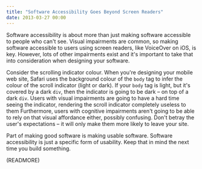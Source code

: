 ```yaml
---
title: "Software Accessibility Goes Beyond Screen Readers"
date: 2013-03-27 00:00
---
```


Software accessibility is about more than just making software accessible to people who can't see. Visual impairments are common, so making software accessible to users using screen readers, like VoiceOver on iOS, is key. However, lots of other impairments exist and it's important to take that into consideration when designing your software.

Consider the scrolling indicator colour. When you're designing your mobile web site, Safari uses the background colour of the `body` tag to infer the colour of the scroll indicator (light or dark). If your `body` tag is light, but it's covered by a dark `div`, then the indicator is going to be dark – on top of a dark `div`. Users with visual impairments are going to have a hard time seeing the indicator, rendering the scroll indicator completely useless to them Furthermore, users with cognitive impairments aren't going to be able to rely on that visual affordance either, possibly confusing. Don't betray the user's expectations – it will only make them more likely to leave your site.

Part of making good software is making usable software. Software accessibility is just a specific form of usability. Keep that in mind the next time you build something.

(READMORE)
